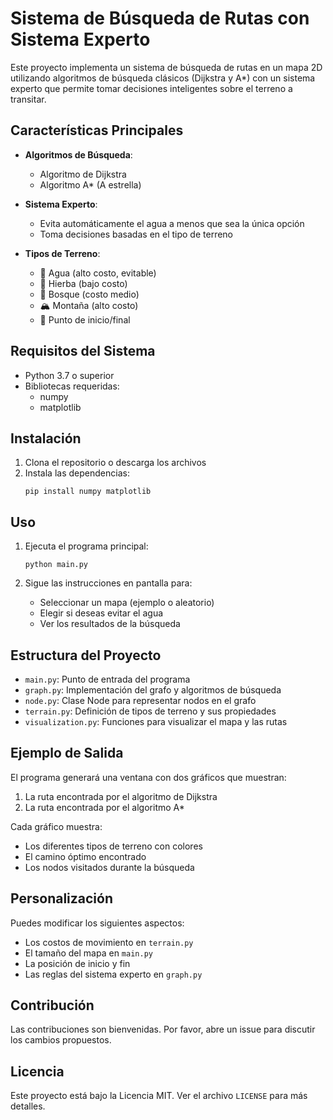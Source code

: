 # Sistema de Búsqueda de Rutas con Sistema Experto

Este proyecto implementa un sistema de búsqueda de rutas en un mapa 2D utilizando algoritmos de búsqueda clásicos (Dijkstra y A*) con un sistema experto que permite tomar decisiones inteligentes sobre el terreno a transitar.

## Características Principales

- **Algoritmos de Búsqueda**:
  - Algoritmo de Dijkstra
  - Algoritmo A* (A estrella)
  
- **Sistema Experto**:
  - Evita automáticamente el agua a menos que sea la única opción
  - Toma decisiones basadas en el tipo de terreno
  
- **Tipos de Terreno**:
  - 🌊 Agua (alto costo, evitable)
  - 🌿 Hierba (bajo costo)
  - 🌲 Bosque (costo medio)
  - 🏔️ Montaña (alto costo)
  - 🏁 Punto de inicio/final

## Requisitos del Sistema

- Python 3.7 o superior
- Bibliotecas requeridas:
  - numpy
  - matplotlib

## Instalación

1. Clona el repositorio o descarga los archivos
2. Instala las dependencias:
   ```
   pip install numpy matplotlib
   ```

## Uso

1. Ejecuta el programa principal:
   ```
   python main.py
   ```

2. Sigue las instrucciones en pantalla para:
   - Seleccionar un mapa (ejemplo o aleatorio)
   - Elegir si deseas evitar el agua
   - Ver los resultados de la búsqueda

## Estructura del Proyecto

- `main.py`: Punto de entrada del programa
- `graph.py`: Implementación del grafo y algoritmos de búsqueda
- `node.py`: Clase Node para representar nodos en el grafo
- `terrain.py`: Definición de tipos de terreno y sus propiedades
- `visualization.py`: Funciones para visualizar el mapa y las rutas

## Ejemplo de Salida

El programa generará una ventana con dos gráficos que muestran:
1. La ruta encontrada por el algoritmo de Dijkstra
2. La ruta encontrada por el algoritmo A*

Cada gráfico muestra:
- Los diferentes tipos de terreno con colores
- El camino óptimo encontrado
- Los nodos visitados durante la búsqueda

## Personalización

Puedes modificar los siguientes aspectos:
- Los costos de movimiento en `terrain.py`
- El tamaño del mapa en `main.py`
- La posición de inicio y fin
- Las reglas del sistema experto en `graph.py`

## Contribución

Las contribuciones son bienvenidas. Por favor, abre un issue para discutir los cambios propuestos.

## Licencia

Este proyecto está bajo la Licencia MIT. Ver el archivo `LICENSE` para más detalles.
